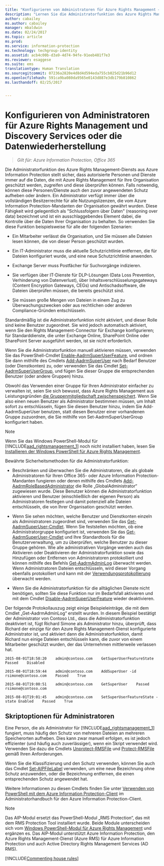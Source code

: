 ```yaml
---
title: "Konfigurieren von Administratoren für Azure Rights Management – AIP"
description: "Lernen Sie die Administratorfunktion des Azure Rights Management-Diensts aus Azure Information Protection kennen, und implementieren Sie sie. So können autorisierte Personen und Dienste immer auf die Daten, die mit Azure Rights Management für Ihre Organisation geschützt werden, zugreifen und diese überprüfen. Diese Fähigkeit wird gelegentlich als „Schlussfolgern über Daten“ (reasoning over data) bezeichnet und ist ein ausschlaggebendes Element dabei, die Kontrolle über die Daten Ihrer Organisation zu behalten."
author: cabailey
ms.author: cabailey
manager: mbaldwin
ms.date: 02/24/2017
ms.topic: article
ms.prod: 
ms.service: information-protection
ms.technology: techgroup-identity
ms.assetid: acb4c00b-d3a9-4d74-94fe-91eeb481f7e3
ms.reviewer: esaggese
ms.suite: ems
translationtype: Human Translation
ms.sourcegitcommit: 07236a2820e4d8d4d594eda755cb025d21b96d12
ms.openlocfilehash: 591ca9ba080da9565e0143d887e3db179b810862
ms.lasthandoff: 02/25/2017


---
```


# <a name="configuring-super-users-for-azure-rights-management-and-discovery-services-or-data-recovery"></a>Konfigurieren von Administratoren für Azure Rights Management und Discovery Services oder die Datenwiederherstellung

>*Gilt für: Azure Information Protection, Office 365*

Die Administratorfunktion des Azure Rights Management-Diensts aus Azure Information Protection stellt sicher, dass autorisierte Personen und Dienste immer auf die Daten, die mit Azure Rights Management für Ihre Organisation geschützt werden, zugreifen und diese überprüfen können. Falls notwendig, können diese Personen/Dienste auch den zuvor angewendeten Schutz aufheben oder ändern. Ein Administrator verfügt immer über die vollständigen Besitzerrechte für alle Nutzungslizenzen, die vom Azure Information Protection-Mandanten der Organisation gewährt wurden. Diese Fähigkeit wird gelegentlich als "Schlussfolgern über Daten" (reasoning over data) bezeichnet und ist ein ausschlaggebendes Element dabei, die Kontrolle über die Daten Ihrer Organisation zu behalten. So verwenden Sie diese Funktion beispielsweise für alle der folgenden Szenarien:

-   Ein Mitarbeiter verlässt die Organisation, und Sie müssen alle Dateien lesen können, die von dieser Person geschützt wurden.

-   Ein IT-Administrator muss die aktuelle Schutzrichtlinie entfernen, die für Dateien konfiguriert wurde, und eine neue Schutzrichtlinie anwenden.

-   Exchange Server muss Postfächer für Suchvorgänge indizieren.

-   Sie verfügen über IT-Dienste für DLP-Lösungen (Data Loss Prevention, Verhinderung von Datenverlust), über Inhaltsverschlüsselungsgateways (Content Encryption Gateways, CEGs) und Antischadsoftware, die Dateien überprüfen müssen, die bereits geschützt sind.

-   Sie müssen große Mengen von Dateien in einem Zug zu Überwachungszwecken oder aus rechtlichen oder anderen Compliance-Gründen entschlüsseln.

Standardmäßig ist die Administratorfunktion nicht aktiviert, und dieser Rolle sind keine Benutzer zugeordnet. Sie wird jedoch automatisch aktiviert, wenn Sie den Rights Management-Connector für Exchange konfigurieren; für Standarddienste, die unter Exchange Online, SharePoint Online oder SharePoint Server ausgeführt werden, ist sie nicht erforderlich.

Wenn Sie die Administratorfunktion manuell aktivieren müssen, verwenden Sie das PowerShell-Cmdlet [Enable-AadrmSuperUserFeature](/powershell/aadrm/vlatest/enable-aadrmsuperuserfeature), und ordnen Sie dann mithilfe des Cmdlets [Add-AadrmSuperUser](/powershell/aadrm/vlatest/add-aadrmsuperuser) nach Bedarf Benutzer (oder Dienstkonten) zu, oder verwenden Sie das Cmdlet [Set-AadrmSuperUserGroup](/powershell/aadrm/vlatest/set-aadrmsuperusergroup), und fügen Sie dieser Gruppe die entsprechenden Benutzer (oder andere Gruppen) hinzu. 

Obwohl das Verwenden einer Gruppe für Ihren Administrator einfacher zu verwalten ist, seien Sie sich bewusst, dass Azure Rights Management aus Leistungsgründen [die Gruppenmitgliedschaft zwischenspeichert](../plan-design/prepare.md#group-membership-caching). Wenn Sie also einen neuen Benutzer als Administrator bestimmen müssen, um Inhalt sofort zu entschlüsseln, fügen Sie diesen Benutzer hinzu, indem Sie Add-AadrmSuperUser benutzen, statt diesen Benutzer einer vorhandenen Gruppe zuzuordnen, die Sie mithilfe von Set-AadrmSuperUserGroup konfiguriert haben.

> [!NOTE]
> Wenn Sie das Windows PowerShell-Modul für [!INCLUDE[aad_rightsmanagement_1](../includes/aad_rightsmanagement_1_md.md)] noch nicht installiert haben, lesen Sie [Installieren der Windows PowerShell für Azure Rights Management](install-powershell.md).

Bewährte Sicherheitsmethoden für die Administratorfunktion:

-   Beschränken und überwachen Sie die Administratoren, die als globale Administratoren für Ihren Office 365- oder Azure Information Protection-Mandanten fungieren oder denen mithilfe des Cmdlets [Add-AadrmRoleBasedAdministrator](https://msdn.microsoft.com/library/azure/dn629417.aspx) die Rolle „GlobalAdministrator“ zugewiesen wurde. Diese Benutzer können die Administratorfunktion aktivieren und Benutzer (einschließlich der eigenen Person) als Administratoren festlegen und damit potenziell alle Dateien entschlüsseln, die von Ihrer Organisation geschützt werden.

-   Wenn Sie sehen möchten, welche Benutzer und Dienstkonten einzeln als Administratoren zugeordnet sind, verwenden Sie das [Get-AadrmSuperUser-Cmdlet](https://msdn.microsoft.com/library/azure/dn629408.aspx). Wenn Sie feststellen möchten, ob eine Administratorgruppe konfiguriert ist, verwenden Sie das [Get-AadrmSuperUser-Cmdlet](https://msdn.microsoft.com/library/azure/mt653942.aspx) und Ihre Standardtools für die Benutzerverwaltung, um zu überprüfen, welche Benutzer zu dieser Gruppe gehören. Wie alle administrativen Vorgänge werden auch das Aktivieren oder Deaktivieren der Administratorfunktion sowie das Hinzufügen oder Entfernen von Administratoren protokolliert und können mithilfe des Befehls [Get-AadrmAdminLog](https://msdn.microsoft.com/library/azure/dn629430.aspx) überwacht werden. Wenn Administratoren Dateien entschlüsseln, wird dieser Vorgang ebenfalls protokolliert und kann mit der [Verwendungsprotokollierung](log-analyze-usage.md) überwacht werden.

-   Wenn Sie die Administratorfunktion für die alltäglichen Dienste nicht benötigen, sollten Sie diese Funktion nur im Bedarfsfall aktivieren und mit dem Cmdlet [Disable-AadrmSuperUserFeature](https://msdn.microsoft.com/library/azure/dn629428.aspx) wieder deaktivieren.

Der folgende Protokollauszug zeigt einige Beispieleinträge, die mit dem Cmdlet „Get-AadrmAdminLog“ erstellt wurden. In diesem Beispiel bestätigt der Administrator von Contoso Ltd., dass die Administratorfunktion deaktiviert ist, fügt Richard Simone als Administrator hinzu, überprüft, dass Richard der einzige für den Azure Rights Management-Dienst konfigurierte Administrator ist, und aktiviert dann die Administratorfunktion, damit Richard nun einige Dateien entschlüsseln kann, die zuvor von einem Mitarbeiter geschützt wurden, der das Unternehmen mittlerweile verlassen hat.

`2015-08-01T18:58:20    admin@contoso.com    GetSuperUserFeatureState    Passed    Disabled`

`2015-08-01T18:59:44    admin@contoso.com    AddSuperUser -id rsimone@contoso.com    Passed    True`

`2015-08-01T19:00:51    admin@contoso.com    GetSuperUser    Passed    rsimone@contoso.com`

`2015-08-01T19:01:45    admin@contoso.com    SetSuperUserFeatureState -state Enabled    Passed    True`

## <a name="scripting-options-for-super-users"></a>Skriptoptionen für Administratoren
Eine Person, die als Administrator für [!INCLUDE[aad_rightsmanagement_1](../includes/aad_rightsmanagement_1_md.md)] fungiert, muss häufig den Schutz von mehreren Dateien an mehreren Speicherorten aufheben. Dies kann zwar manuell erfolgen, es ist jedoch effizienter (und häufig auch zuverlässiger), wenn ein Skript verwendet wird. Verwenden Sie dazu die Cmdlets [Unprotect-RMSFile](/powershell/azureinformationprotection/vlatest/unprotect-rmsfile) und [Protect-RMSFile](/powershell/azureinformationprotection/vlatest/protect-rmsfile) gemäß Ihren Anforderungen. 

Wenn Sie die Klassifizierung und den Schutz verwenden, können Sie auch das Cmdlet [Set-AIPFileLabel](/powershell/azureinformationprotection/vlatest/set-aipfilelabel) verwenden, um eine neue Bezeichnung ohne Schutz anzuwenden, oder die Bezeichnung entfernen, die einen entsprechenden Schutz angewendet hat. 

Weitere Informationen zu diesen Cmdlets finden Sie unter [Verwenden von PowerShell mit dem Azure Information Protection-Client](../rms-client/client-admin-guide-powershell.md) im Administratorhandbuch für den Azure Information Protection-Client.

> [!NOTE]
> Das AIP-Modul ersetzt das PowerShell-Modul „RMS Protection“, das mit dem RMS Protection Tool installiert wurde. Beide Module unterscheiden sich vom [Windows PowerShell-Modul für Azure Rights Management](administer-powershell.md) und ergänzen es. Das AIP-Modul unterstützt Azure Information Protection, den Azure Rights Management-Dienst (Azure RMS) für Azure Information Protection und auch Active Directory Rights Management Services (AD RMS).

[!INCLUDE[Commenting house rules](../includes/houserules.md)]


